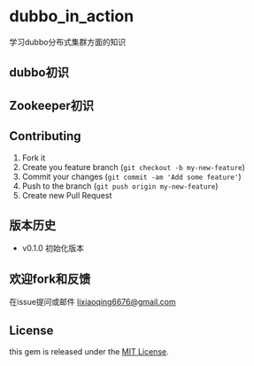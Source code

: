 # dubbo_in_action
学习dubbo分布式集群方面的知识


## dubbo初识




## Zookeeper初识

## Contributing

1.   Fork it
2.   Create you feature branch (`git checkout -b my-new-feature`)
3.   Commit your changes (`git commit -am 'Add some feature'`)
4.   Push to the branch (`git push origin my-new-feature`)
5.   Create new Pull Request

## 版本历史
-   v0.1.0   初始化版本

## 欢迎fork和反馈

在issue提问或邮件 lixiaoqing6676@gmail.com

## License

this gem is released under the [MIT License](http://www.opensource.org/licenses/MIT).






